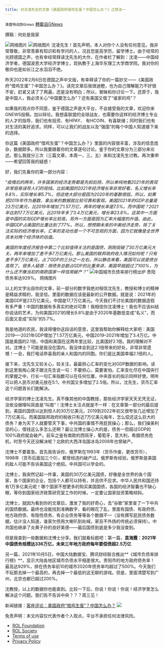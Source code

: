 ```yaml
---
title: 对沈凌先生的文章《美国政府借鸡生蛋？中国怎么办？》之想法一
---
```

`澳喜特战旅Gnews` [轉載自GNews](https://gnews.org/zh-hans/1972403/)

撰稿：何处是我家

![](https://assets.gnews.org/wp-content/uploads/2022/02/58855870_303-1.jpg)网络图片
![](https://assets.gnews.org/wp-content/uploads/2022/02/image-759.png)网络图片
沈凌先生！首先声明，本人对你个人没有任何意见。我非常尊敬，非常羡慕有知识和有学问的人，况且您是高学历，留学博士。由于经常的光顾德国之声，也有幸经常拜读沈先生的大作，在作者栏了解到：沈凌——中国经济学者，德国波恩大学经济学博士，现执教于上海华东理工大学商学院。我对你的敬仰也是如长江之水滔滔不绝。

昨天2022年2月6日在德国之声中文版，有幸拜读了你的一篇妙文——《美国政府“借鸡生蛋”？中国怎么办？》。读完文章后我很迷瞪，也为自己理解能力不好很不安，赶紧又读了了两遍，还是没有明白；所以，冒昧和你讨论一下。还原于，我是中国人，我必须关心“中国要怎么办”？还有美国又借了“谁家的鸡”？

如果我的观点你不同意，鉴于德国之声是大平台，不会接受我的文章，欢迎你来GNEWS投稿，加以辩论。我想喜联盟的全球战友，也需要你这样的经济博士专业的人才的指导，我们也有投资、有HPAY、 有HCOIN、有喜联储；同时我们也有对生活的美好追求。同样，可以让我们的战友以及“强国”的每个中国人知道接下来的选择。

你这篇《美国政府“借鸡生蛋”？中国怎么办？》里面的内容很丰富，涉及的信息庞杂，数据颇多。所以我要跟着你的文章逐句讨论。鉴于你的文章分为三部分来论述。那么我就分三次（三篇文章，本周一，三，五）来和沈凌先生讨教。再次重申——希望回答我的疑惑！

好，我们先看你的第一部分内容：

*“疫情后的两年，许多国家的经济走势都是先抑后扬，所以单纯地看2021年的表现非常容易误导人们的视线。比如美国的2021年经济增长率非常好看，名义增长率9.8%，实际增长率5.7%。但这绝大部分是因为2020年的基数很低。所以，如果把2019年作为基数，拿出来的数据就比较可靠和客观。美国2021年的GDP总量是23万亿美元，比2019年增加了1.57万亿，两年的增长率是7.5%。而中国呢？2021年达到17.7万亿美元，比2019年多了3.4万亿美元，增长率23.8%。这其中一方面是中国的实际GDP增长率比较高，另外一方面是因为汇率大幅度的升值。由此，中国GDP占美国的比重达到了77%。所以，想预期未来的中美经济走势，除了关注实际的经济增长率，汇率的变动也是一个不可忽视的方面，因为它就像是全世界资本对两个经济体的估值。*

*美国的年度经济报告中第二个比较值得关注的是国债，刚刚突破了30万亿美元大关。两年来增加了差不多7万亿美元。那么美国的联邦政府收入情况如何呢？只有差不多7万亿美元，占了GDP的三分之一左右。所以静态来看，美国可以说是债台高筑了。很多人疑惑：用债务总额占GDP的比重来讲，美国早就超过了100%，为什么还不像当初的南欧国家一样信用破产？”*
![](https://assets.gnews.org/wp-content/uploads/2022/02/image-760.png)中国城市负债率排行榜出炉 贵阳债务率达929%。 网络图片

以上的文字出自你的文章，前一部分的数字我绝对相信沈先生，教授和博士的精神是精益求精的，我坚信。里面的数据应该是最新的公开数据。就是说：2021年的美国GDP是23万亿美元，中国是17,7万亿美元。今天我们不讨论美国的数据造假有多严重！中国的数据有多真实的绝对可靠！我相信你沈凌博士！我也不应该纠结你说话的艺术，为何美国2021的增长9.8%是由于2020年基数低变成“名义”，而后面又变成”实际”的5.7%。

我是地道的农民，我读得懂你这段话的意思，这里我帮助你解释给大家吧：美国2019—-2021年GDP增加了1.57万亿美元，中国2019–2021年增加了3.4万亿。中国是美国的2.1倍，中国和美国在这两年里比较，比美国好2.1倍。我的理解对不对。沈博士？可能是我没在国内，我没体会到这2.1倍带来的好处，非常非常遗憾！一会，我打电话恭喜我的亲人和国内的同胞。你们是比美国幸福2.1倍的人。

接下来，沈先生又较关心，较关注，最最担心汇率的变化对GDP数据的影响。读到这里我掏心窝子跟沈先生说一句：不要担心，莫要害怕，汇率变化尽在中国央行的掌握之中，行长一句汇率指数可以在任何位置，中央首长的指示同样好使。明年可以把人民币对美元放在5:1，中共国又多增加了2.5倍。所以，沈先生，货币汇率这个问题首长们能解决。

经济学家的博士沈凌先生。真不像其他的中国教授，那些经济学家天天无凭无证，没依没据嚎叫简直是”叫兽“！沈博士关注点就是不一样：在文章第一部分的最后提到，美国的国债以达到惊人的30万亿美元，2019到2022年初又很夸张几近增加了7万亿美元。而美国联邦政府的税收只有近7万亿美元每年，怎么偿还这么巨大的债务？身为天下人就要管天下事，中共国的事情不用屁民操心；那么，我们操美利坚的心，借钱这么多怎么还啊？最让沈博士操心大的是，债务一但超过GDP的100%政府就会破产。前车之鉴有南欧的西班牙，葡萄牙，意大利，希腊债务危机，时至今天还没解决呢？北欧的大西洋岛国冰岛2008年也曾破产。

沈博士不要着急。首先我告诉你，俄罗斯在1993年（货币作废，更改货币），1998年（货币后面加三个0），都曾经违约破产过。俄罗斯有经验，俄罗斯是美国的敌人可能不告诉美国这个绝招。中共国可以学会的。

沈博士，我突然记起一件事，美国的30万亿美元国债，好像是全世界的各个国家，各个国家的企业，包括个人都可以持有，并且供不应求。中华人民共和国还持有1万多亿美元呢！哪个国家不想更多的购买美国国债，各国的经济智囊也不缺心眼，等你到国家经济政策研究室工作的时候，一定要让国家投资策略倾斜。

沈博士，就因为看到你的文章后，激发了我的好奇心，去“谷歌”家里查了一下中共的国债数据。最终也没能找到准确数字，看的眼花了乱，里面有国债、有政府债、地方政府债、有隐性债务、有企业债务等等各个数据不一（没有撰写屁民债务数据，估计没人知道，谁家欠债用大喇叭到处喊，家丑不外扬的传统必须保持）。中共国也继承了炎黄子孙的良好美德——最后国债到底是多少我没查到。

但是我查到一些数据和沈博士分享。我们就看标题吧：第一篇，**袁海霞：****2021****年中国债务规模达****336****万亿，未来三年地方政府每年要偿债超****2.5****万亿**

另一篇，2021年10月5日，中国大陆数据宝、腾讯财经联合推出**《城市负债率排行榜》**，显示大陆各地区城市负债水平相差很大。贵阳市的地方政府债务率！最高达929%，排在债务率前10的城市2020年债务率均超过了500%。今天我们不玩那去掉一个最高的，再去掉一个最低的这无聊的游戏。但是，里面清楚写到广州，北京也都已超过200%。

沈教授，以上的数据你也能查到。比较一下后，你说！你说！你说！经济学里怎么解决这个问题。我们告不告诉中央？？？周三见！

新闻链接：[客座评论：美国政府“借鸡生蛋”？中国怎么办？](https://www.dw.com/zh/%E5%AE%A2%E5%BA%A7%E8%AF%84%E8%AE%BA%E7%BE%8E%E5%9B%BD%E6%94%BF%E5%BA%9C%E5%80%9F%E9%B8%A1%E7%94%9F%E8%9B%8B%E4%B8%AD%E5%9B%BD%E6%80%8E%E4%B9%88%E5%8A%9E/a-60660266)
![](https://assets.gnews.org/wp-content/uploads/2022/02/TUBIAO-X.jpg)
 

免责声明：本文内容仅代表作者个人观点，平台不承担任何法律风险。

- [ROL Foundation](https://rolfoundation.org/)
- [ROL Society](https://rolsociety.org/)
- [Terms of use](https://gnews.org/terms-of-use-3/)
- [Privacy Policy](https://gnews.org/privacy-policy/)
